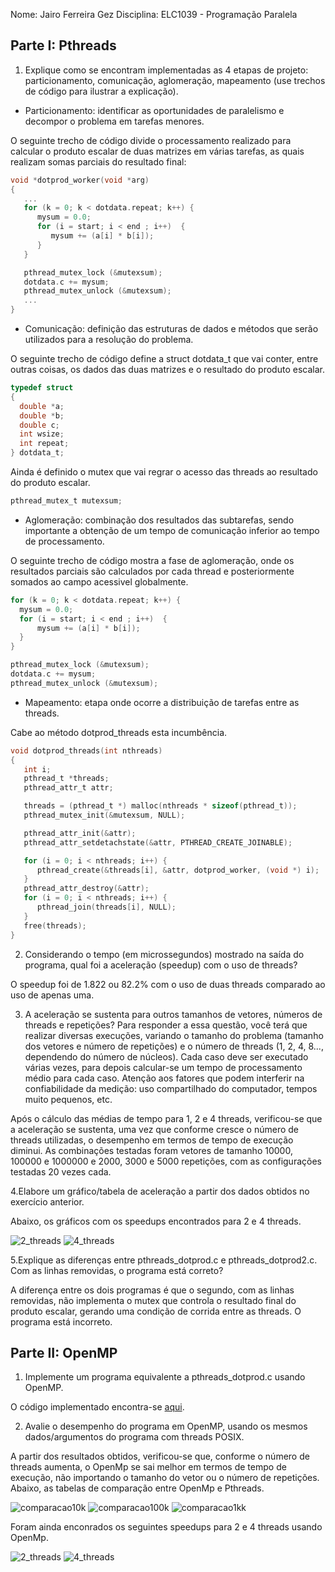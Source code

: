 Nome: Jairo Ferreira Gez
Disciplina: ELC1039 - Programação Paralela

## Parte I: Pthreads

1. Explique como se encontram implementadas as 4 etapas de projeto: particionamento, comunicação, aglomeração, mapeamento (use trechos de código para ilustrar a explicação).

- Particionamento: identificar as oportunidades de paralelismo e decompor o problema em tarefas menores.

O seguinte trecho de código divide o processamento realizado para calcular o produto escalar de duas matrizes em várias tarefas, as quais realizam somas parciais do resultado final:

```c
void *dotprod_worker(void *arg)
{
   ...
   for (k = 0; k < dotdata.repeat; k++) {
      mysum = 0.0;
      for (i = start; i < end ; i++)  {
         mysum += (a[i] * b[i]);
      }
   }

   pthread_mutex_lock (&mutexsum);
   dotdata.c += mysum;
   pthread_mutex_unlock (&mutexsum);
   ...
}
```

- Comunicação: definição das estruturas de dados e métodos que serão utilizados para a resolução do problema.

O seguinte trecho de código define a struct dotdata_t que vai conter, entre outras coisas, os dados das duas matrizes e o resultado do produto escalar. 

```c
typedef struct
{
  double *a;
  double *b;
  double c;
  int wsize;
  int repeat;
} dotdata_t;
```
Ainda é definido o mutex que vai regrar o acesso das threads ao resultado do produto escalar.

```c
pthread_mutex_t mutexsum;
```

- Aglomeração: combinação dos resultados das subtarefas, sendo importante a obtenção de um tempo de comunicação inferior ao tempo de processamento.

O seguinte trecho de código mostra a fase de aglomeração, onde os resultados parciais são calculados por cada thread e posteriormente somados ao campo acessivel globalmente.

```c
for (k = 0; k < dotdata.repeat; k++) {
  mysum = 0.0;
  for (i = start; i < end ; i++)  {
      mysum += (a[i] * b[i]);
  }
}

pthread_mutex_lock (&mutexsum);
dotdata.c += mysum;
pthread_mutex_unlock (&mutexsum);
```

- Mapeamento: etapa onde ocorre a distribuição de tarefas entre as threads.

Cabe ao método dotprod_threads esta incumbência.

```c
void dotprod_threads(int nthreads)
{
   int i;
   pthread_t *threads;
   pthread_attr_t attr;

   threads = (pthread_t *) malloc(nthreads * sizeof(pthread_t));
   pthread_mutex_init(&mutexsum, NULL);

   pthread_attr_init(&attr);
   pthread_attr_setdetachstate(&attr, PTHREAD_CREATE_JOINABLE);

   for (i = 0; i < nthreads; i++) {
      pthread_create(&threads[i], &attr, dotprod_worker, (void *) i);
   }
   pthread_attr_destroy(&attr);
   for (i = 0; i < nthreads; i++) {
      pthread_join(threads[i], NULL);
   }
   free(threads);
}
```

2. Considerando o tempo (em microssegundos) mostrado na saída do programa, qual foi a aceleração (speedup) com o uso de threads?

O speedup foi de 1.822 ou 82.2% com o uso de duas threads comparado ao uso de apenas uma.

3. A aceleração se sustenta para outros tamanhos de vetores, números de threads e repetições? Para responder a essa questão, você terá que realizar diversas execuções, variando o tamanho do problema (tamanho dos vetores e número de repetições) e o número de threads (1, 2, 4, 8..., dependendo do número de núcleos). Cada caso deve ser executado várias vezes, para depois calcular-se um tempo de processamento médio para cada caso. Atenção aos fatores que podem interferir na confiabilidade da medição: uso compartilhado do computador, tempos muito pequenos, etc.

Após o cálculo das médias de tempo para 1, 2 e 4 threads, verificou-se que  a aceleração se sustenta, uma vez que conforme cresce o número de threads utilizadas, o desempenho em termos de tempo de execução diminui. As combinações testadas foram vetores de tamanho 10000, 100000 e 1000000 e 2000, 3000 e 5000 repetições, com as configurações testadas 20 vezes cada. 

4.Elabore um gráfico/tabela de aceleração a partir dos dados obtidos no exercício anterior.

Abaixo, os gráficos com os speedups encontrados para 2 e 4 threads.

![2_threads](su2threads.png)
![4_threads](su4threads.png)


5.Explique as diferenças entre pthreads_dotprod.c e pthreads_dotprod2.c. Com as linhas removidas, o programa está correto?

A diferença entre os dois programas é que o segundo, com as linhas removidas, não implementa o mutex que controla o resultado final do produto escalar, gerando uma condição de corrida entre as threads. O programa está incorreto.

## Parte II: OpenMP

1. Implemente um programa equivalente a pthreads_dotprod.c usando OpenMP.

O código implementado encontra-se [aqui](openmp/ompsimple.c).

2. Avalie o desempenho do programa em OpenMP, usando os mesmos dados/argumentos do programa com threads POSIX.

A partir dos resultados obtidos, verificou-se que, conforme o número de threads aumenta, o OpenMp se sai melhor em termos de tempo de execução, não importando o tamanho do vetor ou o número de repetições. Abaixo, as tabelas de comparação entre OpenMp e Pthreads.

![comparacao10k](comparacao10k.png)
![comparacao100k](comparacao100k.png)
![comparacao1kk](comparacao1kk.png)

Foram ainda enconrados os seguintes speedups para 2 e 4 threads usando OpenMp.

![2_threads](su2threadsomp.png)
![4_threads](su4threadsomp.png)







